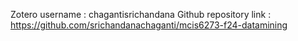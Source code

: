 Zotero username : chagantisrichandana
Github repository link : https://github.com/srichandanachaganti/mcis6273-f24-datamining
